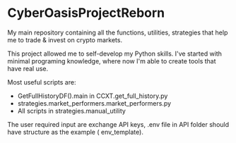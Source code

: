 # CyberOasisProjectReborn

My main repository containing all the functions, utilities, strategies that help me to trade & invest on crypto
markets.

This project allowed me to self-develop my Python skills. I've started with minimal programing knowledge, where now I'm
able to create tools that have real use.

Most useful scripts are:

- GetFullHistoryDF().main in CCXT.get_full_history.py
- strategies.market_performers.market_performers.py
- All scripts in strategies.manual_utility

The user required input are exchange API keys, .env file in API folder should have structure as the example (
env_template).
